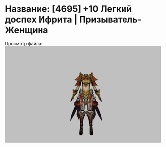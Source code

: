 # Название: [4695] +10 Легкий доспех Ифрита | Призыватель-Женщина

Просмотр файла:
![p090020.png](p090020.png)